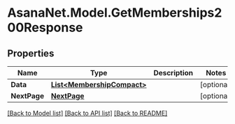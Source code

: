 # AsanaNet.Model.GetMemberships200Response

## Properties

Name | Type | Description | Notes
------------ | ------------- | ------------- | -------------
**Data** | [**List&lt;MembershipCompact&gt;**](MembershipCompact.md) |  | [optional] 
**NextPage** | [**NextPage**](NextPage.md) |  | [optional] 

[[Back to Model list]](../README.md#documentation-for-models) [[Back to API list]](../README.md#documentation-for-api-endpoints) [[Back to README]](../README.md)


